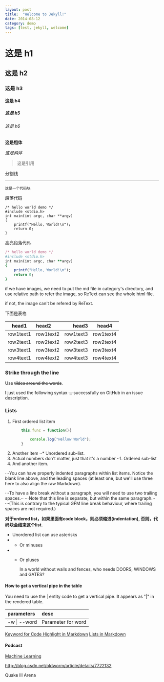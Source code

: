 ```yaml
---
layout: post
title:  "Welcome to Jekyll!"
date: 2014-08-12
category: demo
tags: [test, jekyll, welcome]
---
```


# 这是 h1

## 这是 h2

### 这是 h3

#### 这是 h4

##### 这是 h5

###### 这是 h6

**这是粗体**

*这是斜体*

<!-- more -->

>这是引用

分割线

- - -

`这是一个代码块`

段落代码

    /* hello world demo */
    #include <stdio.h>
    int main(int argc, char **argv)
    {
        printf("Hello, World!\n");
        return 0;
    }

高亮段落代码

```ruby
/* hello world demo */
#include <stdio.h>
int main(int argc, char **argv)
{
    printf("Hello, World!\n");
    return 0;
}
```
if we have images, we need to put the md file in category's directory, 
and use relative path to refer the image, so ReText can see the whole html file.

if not, the image can't be refered by ReText.

下面是表格

|head1|head2|head3|head4|
|---|:---|---:|:---:|
|row1text1|row1text2|row1text3|row1text4|
|row2text1|row2text2|row2text3|row2text4|
|row3text1|row3text2|row3text3|row3text4|
|row4text1|row4text2|row4text3|row4text4|

### Strike through the line
Use ~~tildes around the words~~.

I just used the following syntax <del> ... </del> successfully on GitHub in an issue description.

### Lists

1. First ordered list item
    ```javascript
        this.func = function(){
        
            console.log("Hellow World");
        }
    ```
2. Another item
⋅⋅* Unordered sub-list. 
1. Actual numbers don't matter, just that it's a number
⋅⋅1. Ordered sub-list
4. And another item.

⋅⋅⋅You can have properly indented paragraphs within list items. Notice the
blank line above, and the leading spaces (at least one, but we'll use three
here to also align the raw Markdown).

⋅⋅⋅To have a line break without a paragraph, you will need to use two trailing
spaces.⋅⋅
⋅⋅⋅Note that this line is separate, but within the same paragraph.⋅⋅
⋅⋅⋅(This is contrary to the typical GFM line break behaviour, where trailing
spaces are not required.)

**对于ordered list，如果里面有code block，则必须缩进(indentation),
否则，代码块会结束这个list.**

* Unordered list can use asterisks
* - Or minuses
* + Or pluses

    In a world without walls and fences, who needs DOORS, WINDOWS and GATES?

#### How to get a vertical pipe in the table
You need to use the &#124; entity code to get a vertical pipe. It appears as
"|" in the rendered table.

| parameters | desc |
| :--------- | :-------- |
| -w &#124; --word | Parameter for word |

[Keyword for Code Highlight in Markdown](https://github.com/github/linguist/blob/master/lib/linguist/languages.yml)
[Lists in Markdown](https://github.com/adam-p/markdown-here/wiki/Markdown-Cheatsheet#lists)

#### Podcast

[Machine Learning](http://lineardigressions.com/)

http://blog.csdn.net/oldworm/article/details/7722132

Quake III Arena
